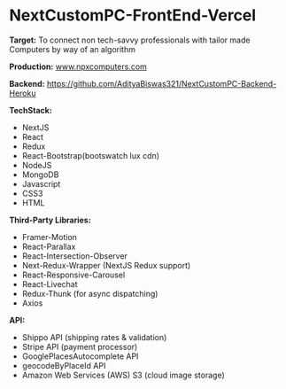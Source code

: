 # NextCustomPC-FrontEnd-Vercel

**Target:** To connect non tech-savvy professionals with tailor made Computers by way of an algorithm

**Production:** www.npxcomputers.com

**Backend:** https://github.com/AdityaBiswas321/NextCustomPC-Backend-Heroku

**TechStack:**
- NextJS
- React
- Redux
- React-Bootstrap(bootswatch lux cdn)
- NodeJS
- MongoDB
- Javascript
- CSS3
- HTML


**Third-Party Libraries:**
- Framer-Motion
- React-Parallax
- React-Intersection-Observer
- Next-Redux-Wrapper (NextJS Redux support)
- React-Responsive-Carousel
- React-Livechat
- Redux-Thunk (for async dispatching)
- Axios


**API:**
- Shippo API (shipping rates & validation)
- Stripe API (payment processor)
- GooglePlacesAutocomplete API
- geocodeByPlaceId API
- Amazon Web Services (AWS) S3 (cloud image storage)

